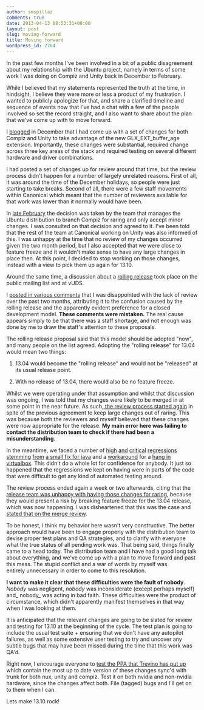 ```yaml
---
author: smspillaz
comments: true
date: 2013-04-13 08:53:31+00:00
layout: post
slug: moving-forward
title: Moving forward
wordpress_id: 2764
---
```


In the past few months I've been involved in a bit of a public disagreement about my relationship with the Ubuntu project, namely in terms of some work I was doing on Compiz and Unity back in December to February.

While I believed that my statements represented the truth at the time, in hindsight, I believe they were more or less a product of my frustration. I wanted to publicly apologize for that, and share a clarified timeline and sequence of events now that I've had a chat with a few of the people involved so set the record straight, and I also want to share about the plan that we've come up with to move forward.

I [blogged](http://smspillaz.wordpress.com/2012/12/23/new-old-buffers/) in December that I had come up with a set of changes for both Compiz and Unity to take advantage of the new GLX_EXT_buffer_age extension. Importantly, these changes were substantial, required change across three key areas of the stack and required testing on several different hardware and driver combinations.

I had posted a set of changes up for review around that time, but the review process didn't happen for a number of largely unrelated reasons. First of all, it was around the time of the December holidays, so people were just starting to take breaks. Second of all, there were a few staff movements within Canonical which meant that the number of reviewers available for that work was lower than it normally would have been.

In [late February](http://bazaar.launchpad.net/~compiz-team/compiz/raring/revision/3629) the decision was taken by the team that manages the Ubuntu distribution to branch Compiz for raring and only accept minor changes. I was consulted on that decision and agreed to it. I've been told that the rest of the team at Canonical working on Unity was also informed of this. I was unhappy at the time that no review of my changes occurred given the two month period, but I also accepted that we were close to feature freeze and it wouldn't make sense to have any large changes in place then. At this point, I decided to stop working on those changes, instead with a view to pick them up again for 13.10.

Around the same time, a discussion about a [rolling release](https://lists.ubuntu.com/archives/ubuntu-devel/2013-February/036537.html) took place on the public mailing list and at vUDS.

I [posted in various comments](http://philipballew.wordpress.com/2013/03/07/confessions-of-a-community-member/#comment-287) that I was disappointed with the lack of review over the past two months, attributing it to the confusion caused by the rolling release and the apparently evident preference for a closed development model. **These comments were mistaken.** The real cause appears simply to be that there was a staff shortage, and not enough was done by me to draw the staff's attention to these proposals.

The rolling release proposal said that this model should be adopted "now", and many people on the list agreed. Adopting the "rolling release" for 13.04 would mean two things:



	
  1. 13.04 would become the "rolling release" and would not be "released" at its usual release point.

	
  2. With no release of 13.04, there would also be no feature freeze.


Whilst we were operating under that assumption and whilst that discussion was ongoing, I was told that my changes were likely to be merged in at some point in the near future. As such,[ the review process started again](https://code.launchpad.net/~smspillaz/unity/unity.fix_1080947.2/+merge/154847/comments/338511) in spite of the previous agreement to keep large changes out of raring. This was because both the reviewers and myself believed that these changes were now appropriate for the release. **My main error here was failing to contact the distribution team to check if there had been a misunderstanding**.

In the meantime, we faced a number of [high](https://bugs.launchpad.net/compiz/+bug/1138517) [and](https://bugs.launchpad.net/compiz/+bug/1140505) [critical](https://bugs.launchpad.net/compiz/+bug/1130679) [regressions](https://bugs.launchpad.net/compiz/+bug/1141079) [stemming](https://bugs.launchpad.net/compiz/+bug/1158161) [from](https://bugs.launchpad.net/compiz/+bug/1159324) [a small fix for java](https://bugs.launchpad.net/compiz/+bug/1110138) and a [workaround](https://bugs.launchpad.net/compiz/+bug/1127866) for a [hang in virtualbox](https://bugs.launchpad.net/compiz/+bug/1127866). This didn't do a whole lot for confidence for anybody. It just so happened that the regressions we kept on having were in parts of the code that were difficult to get any kind of automated testing around.

The review process ended again a week or two afterwards, citing that the [release team was unhappy with having those changes for raring](https://code.launchpad.net/~smspillaz/unity/unity.fix_1080947.2/+merge/154847/comments/343117), because they would present a risk by breaking feature freeze for the 13.04 release, which was now happening. I was disheartened that this was the case and [stated that on the merge review](https://code.launchpad.net/~smspillaz/unity/unity.fix_1080947.2/+merge/154847/comments/343117).

To be honest, I think my behavior here wasn't very constructive. The better approach would have been to engage properly with the distribution team to devise proper test plans and QA strategies, and to clarify with everyone what the true status of all pending work was. That being said, things finally came to a head today. The distribution team and I have had a good long talk about everything, and we've come up with a plan to move forward and past this mess. The stupid conflict and a war of words by myself was entirely unnecessary in order to come to this resolution.

**I want to make it clear that these difficulties were the fault of nobody**. _Nobody_ was negligent, _nobody_ was inconsiderate (except perhaps myself) and_ nobody_ was acting in bad faith. These difficulties were the product of circumstance, which didn't apparently manifest themselves in that way when I was looking at them.

It is anticipated that the relevant changes are going to be slated for review and testing for 13.10 at the beginning of the cycle. The test plan is going to include the usual test suite + ensuring that we don't have any autopilot failures, as well as some extensive user testing to try and uncover any subtle bugs that may have been missed during the time that this work was QA'd.

Right now, I encourage everyone to [test the PPA that Trevino has put up](https://plus.google.com/108101042776723451522/posts/RvpwLmVqR8h) which contain the most up to date version of these changes sync'd with trunk for both nux, unity and compiz. Test it on both nvidia and non-nvidia hardware, since the changes affect both. File (tagged) bugs and I'll get on to them when I can.

Lets make 13.10 rock!
